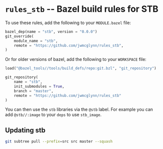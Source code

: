 # `rules_stb` -- Bazel build rules for STB

To use these rules, add the following to your `MODULE.bazel` file:

```python
bazel_dep(name = "stb", version = "0.0.0")
git_override(
    module_name = "stb",
    remote = "https://github.com/jwmcglynn/rules_stb",
)
```

Or for older versions of bazel, add the following to your `WORKSPACE` file:

```python
load("@bazel_tools//tools/build_defs/repo:git.bzl", "git_repository")

git_repository(
    name = "stb",
    init_submodules = True,
    branch = "master",
    remote = "https://github.com/jwmcglynn/rules_stb"
)
```
You can then use the `stb` libraries via the `@stb` label.
For example you can add `@stb//:image` to your `deps` to use `stb_image`.

## Updating stb

```sh
git subtree pull --prefix=src src master --squash
```
